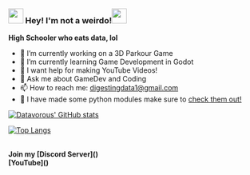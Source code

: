 ### <img src="https://emoji.gg/assets/emoji/6548-red-flames.gif" width="30px"> Hey! I'm not a weirdo!<img src="https://emoji.gg/assets/emoji/6548-red-flames.gif" width="30px">

**High Schooler who eats data, lol**

- 🔭 I’m currently working on a 3D Parkour Game 
- 🌱 I’m currently learning Game Development in Godot
- 🤔 I want help for making YouTube Videos!
- 💬 Ask me about GameDev and Coding
- 📫 How to reach me: digestingdata1@gmail.com
- 👻 I have made some python modules make sure to [check them out!](https://pypi.org/user/Datavorous/)

[![Datavorous' GitHub stats](https://github-readme-stats.vercel.app/api?username=Datavorous&show_icons=true&theme=chartreuse-dark)](https://github.com/Datavorous)

[![Top Langs](https://github-readme-stats.vercel.app/api/top-langs/?username=Datavorous&layout=compact&theme=chartreuse-dark)](https://github.com/Datavorous)

<br>
<b>Join my [Discord Server]()
<br>[YouTube]()
